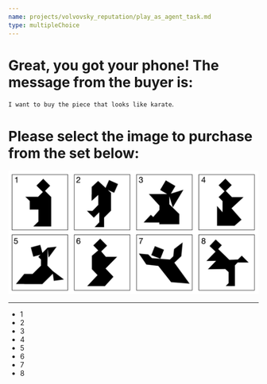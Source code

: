 ```yaml
---
name: projects/volvovsky_reputation/play_as_agent_task.md
type: multipleChoice
---
```


# Great, you got your phone! The message from the buyer is:

`I want to buy the piece that looks like karate`.

# Please select the image to purchase from the set below:

![Choices](projects/volvovsky_reputation/Tangram_Panel_A.jpg)

---

- 1
- 2
- 3
- 4
- 5
- 6
- 7
- 8

